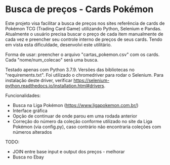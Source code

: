 # Busca de preços - Cards Pokémon
Este projeto visa facilitar a busca de preços nos sites referência de cards de Pokémon TCG (Trading Card Game) utilizando Python, Selenium e Pandas.
Atualmente o usuário precisa buscar o preço de cada item manualmente de cada vez e preencher seu controle interno de preços de seus cards. Tendo em vista esta dificuldade, desenvolvi este utilitário.

Forma de usar: preencher o arquivo "cartas_pokemon.csv" com os cards. Cada "nome/num_colecao" será uma busca.

Testado apenas com Python 3.7.9. Versões das bibliotecas no "requirements.txt". Foi utilizado o chromedriver para rodar o Selenium. Para instalação deste driver, verificar https://selenium-python.readthedocs.io/installation.html#drivers.

Funcionalidades:
- Busca na Liga Pokémon (https://www.ligapokemon.com.br/)
- Interface gráfica
- Opção de continuar de onde parou em uma rodada anterior
- Correção do número da coleção conforme utilizado no site da Liga Pokémon (via config.py), caso contrário não encontraria coleções com números alterados

TODO:
- JOIN entre base input e output dos preços - melhorar
- Busca no Ebay